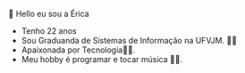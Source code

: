   👋 Hello eu sou a Érica
- Tenho 22 anos 
- Sou Graduanda de Sistemas de Informação na UFVJM. 🧑‍🎓 
- Apaixonada por Tecnologia🤩🤩.
- Meu hobby é programar e tocar música 🎵🎵.
